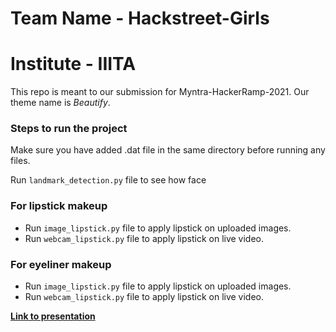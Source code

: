 # Team Name - Hackstreet-Girls
# Institute - IIITA

This repo is meant to our submission for Myntra-HackerRamp-2021. Our theme name is *Beautify*.

### Steps to run the project

Make sure you have added .dat file in the same directory before running any files.

Run `landmark_detection.py` file to see how face

### For lipstick makeup

- Run `image_lipstick.py` file to apply lipstick on uploaded images.
- Run `webcam_lipstick.py` file to apply lipstick on live video.

### For eyeliner makeup

- Run `image_lipstick.py` file to apply lipstick on uploaded images.
- Run `webcam_lipstick.py` file to apply lipstick on live video.


**[Link to presentation](https://docs.google.com/presentation/d/1LHngQwxrKWJYmqch9k3m2hldNWknmbIoD8tGc4HzZ6Y/edit?usp=sharing)**